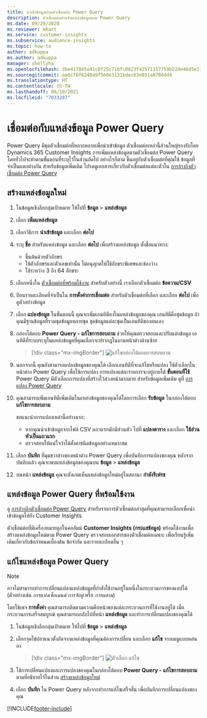 ```yaml
---
title: นำเข้าข้อมูลผ่านตัวเชื่อมต่อ Power Query
description: ตัวเชื่อมต่อสำหรับแหล่งข้อมูลตาม Power Query
ms.date: 09/29/2020
ms.reviewer: mhart
ms.service: customer-insights
ms.subservice: audience-insights
ms.topic: how-to
author: adkuppa
ms.author: adkuppa
manager: shellyha
ms.openlocfilehash: 3be417845a41c8f25c71bfc0823f42571157759b224e46d5e114037ee3df8329
ms.sourcegitcommit: aa0cfbf6240a9f560e3131bdec63e051a8786dd4
ms.translationtype: HT
ms.contentlocale: th-TH
ms.lasthandoff: 08/10/2021
ms.locfileid: "7033287"
---
```

# <a name="connect-to-a-power-query-data-source"></a>เชื่อมต่อกับแหล่งข้อมูล Power Query

Power Query มีชุดตัวเชื่อมต่อที่หลากหลายเพื่อนำเข้าข้อมูล ตัวเชื่อมต่อเหล่านี้ส่วนใหญ่รองรับโดย Dynamics 365 Customer Insights การเพิ่มแหล่งข้อมูลตามตัวเชื่อมต่อ Power Query โดยทั่วไปจะทำตามขั้นตอนที่ระบุไว้ในส่วนถัดไป อย่างไรก็ตาม ขึ้นอยู่กับตัวเชื่อมต่อที่คุณใช้ ข้อมูลที่จำเป็นแตกต่างกัน สำหรับข้อมูลเพิ่มเติม โปรดดูเอกสารเกี่ยวกับตัวเชื่อมต่อแต่ละตัวใน [การอ้างอิงตัวเชื่อมต่อ Power Query](/power-query/connectors/)

## <a name="create-a-new-data-source"></a>สร้างแหล่งข้อมูลใหม่

1. ในข้อมูลเชิงลึกกลุ่มเป้าหมาย ให้ไปที่ **ข้อมูล** > **แหล่งข้อมูล**

1. เลือก **เพิ่มแหล่งข้อมูล**

1. เลือกวิธีการ **นำเข้าข้อมูล** และเลือก **ต่อไป**

1. ระบุ **ชื่อ** สำหรับแหล่งข้อมูล และเลือก **ต่อไป** เพื่อสร้างแหล่งข้อมูล ตั้งชื่อแนวทาง: 
   - ขึ้นต้นด้วยตัวอักษร
   - ใช้ตัวอักษรและตัวเลขเท่านั้น ไม่อนุญาตให้ใช้อักขระพิเศษและช่องว่าง
   - ใช้ระหว่าง 3 ถึง 64 อักขระ

1. เลือกหนึ่งใน [ตัวเชื่อมต่อที่พร้อมใช้งาน](#available-power-query-data-sources) สำหรับตัวอย่างนี้ เราเลือกตัวเชื่อมต่อ **ข้อความ/CSV**

1. ป้อนรายละเอียดที่จำเป็นใน **การตั้งค่าการเชื่อมต่อ** สำหรับตัวเชื่อมต่อที่เลือก และเลือก **ต่อไป** เพื่อดูตัวอย่างข้อมูล

1. เลือก **แปลงข้อมูล** ในขั้นตอนนี้ คุณจะเพิ่มเอนทิตีลงในแหล่งข้อมูลของคุณ เอนทิตีคือชุดข้อมูล ถ้าคุณมีฐานข้อมูลที่รวมชุดข้อมูลหลายชุด ชุดข้อมูลแต่ละชุดเป็นเอนทิตีของตนเอง

1. กล่องโต้ตอบ **Power Query - แก้ไขการสอบถาม** ช่วยให้คุณตรวจสอบและปรับแต่งข้อมูล เอนทิตีที่ระบบระบุในแหล่งข้อมูลที่คุณเลือกจะปรากฏในบานหน้าต่างด้านซ้าย

   > [!div class="mx-imgBorder"]
   > ![แก้ไขกล่องโต้ตอบการสอบถาม](media/data-manager-configure-edit-queries.png "แก้ไขกล่องโต้ตอบการสอบถาม")

1. นอกจากนี้ คุณยังสามารถแปลงข้อมูลของคุณได้ เลือกเอนทิตีที่จะแก้ไขหรือแปลง ใช้ตัวเลือกในหน้าต่าง Power Query เพื่อใช้การแปลง การแปลงแต่ละรายการจะอยู่ภายใต้ **ขั้นตอนที่ใช้** Power Query มีตัวเลือกการแปลงที่สร้างไว้ล่วงหน้ามากมาย สำหรับข้อมูลเพิ่มเติม ดูที่ [การแปลง Power Query](/power-query/power-query-what-is-power-query#transformations)

1. คุณสามารถเพิ่มเอนทิตีเพิ่มเติมในแหล่งข้อมูลของคุณได้โดยการเลือก **รับข้อมูล** ในกล่องโต้ตอบ **แก้ไขการสอบถาม**

   ขอแนะนำการแปลงเหล่านี้อย่างมาก:

   - หากคุณนำเข้าข้อมูลจากไฟล์ CSV แถวแรกมักมีส่วนหัว ไปที่ **แปลงตาราง** และเลือก **ใช้ส่วนหัวเป็นแถวแรก**
   - ตรวจสอบให้แน่ใจว่าได้ตั้งค่าชนิดข้อมูลอย่างเหมาะสม

1. เลือก **บันทึก** ที่มุมขวาล่างของหน้าต่าง Power Query เพื่อบันทึกการแปลงของคุณ หลังจากบันทึกแล้ว คุณจะพบแหล่งข้อมูลของคุณบน **ข้อมูล** > **แหล่งข้อมูล**

1. บนหน้า **แหล่งข้อมูล** คุณจะสังเกตเห็นแหล่งข้อมูลใหม่อยู่ในสถานะ **กำลังรีเฟรช**

## <a name="available-power-query-data-sources"></a>แหล่งข้อมูล Power Query ที่พร้อมใช้งาน

ดู [การอ้างอิงตัวเชื่อมต่อ Power Query](/power-query/connectors/) สำหรับรายการตัวเชื่อมต่อล่าสุดที่คุณสามารถเลือกเพื่อนำเข้าข้อมูลไปยัง Customer Insights 

ตัวเชื่อมต่อที่มีเครื่องหมายถูกในคอลัมน์ **Customer Insights (กระแสข้อมูล)** พร้อมใช้งานเพื่อสร้างแหล่งข้อมูลใหม่ตาม Power Query ตรวจสอบเอกสารของตัวเชื่อมต่อเฉพาะ เพื่อเรียนรู้เพิ่มเติมเกี่ยวกับข้อกำหนดเบื้องต้น ข้อจำกัด และรายละเอียดอื่น ๆ

## <a name="edit-power-query-data-sources"></a>แก้ไขแหล่งข้อมูล Power Query

> [!NOTE]
> อาจไม่สามารถทำการเปลี่ยนแปลงแหล่งข้อมูลที่กำลังใช้งานอยู่ในหนึ่งในกระบวนการของแอปได้ (ตัวอย่างเช่น *การแบ่งเซ็กเมนต์* *การจับคู่* หรือ *การผสาน*) 
>
> โดยใช้เพจ **การตั้งค่า** คุณสามารถติดตามความคืบหน้าของแต่ละกระบวนการที่ใช้งานอยู่ได้ เมื่อกระบวนการเสร็จสมบูรณ์ คุณสามารถกลับไปที่หน้า **แหล่งข้อมูล** และทำการเปลี่ยนแปลงของคุณได้

1. ในข้อมูลเชิงลึกกลุ่มเป้าหมาย ให้ไปที่ **ข้อมูล** > **แหล่งข้อมูล**

2. เลือกจุดไข่ปลาแนวตั้งถัดจากแหล่งข้อมูลที่คุณต้องการเปลี่ยน และเลือก **แก้ไข** จากเมนูแบบหล่นลง

   > [!div class="mx-imgBorder"]
   > ![ตัวเลือก แก้ไข](media/edit-option-data-sources.png "ตัวเลือก แก้ไข")

3. ใช้การเปลี่ยนแปลงและการแปลงของคุณในกล่องโต้ตอบ **Power Query - แก้ไขการสอบถาม** ตามที่อธิบายไว้ในส่วน [สร้างแหล่งข้อมูลใหม่](#create-a-new-data-source)

4. เลือก **บันทึก** ใน Power Query หลังจากทำการแก้ไขเสร็จสิ้น เพื่อบันทึกการเปลี่ยนแปลงของคุณ


[!INCLUDE[footer-include](../includes/footer-banner.md)]
